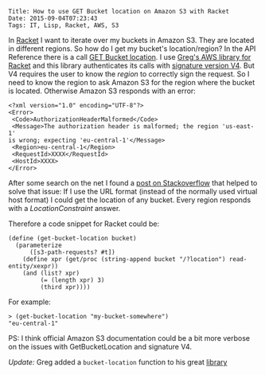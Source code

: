 	Title: How to use GET Bucket location on Amazon S3 with Racket
	Date: 2015-09-04T07:23:43 
	Tags: IT, Lisp, Racket, AWS, S3

In [Racket](http://www.racket-lang.org) I want to iterate over my
buckets in Amazon S3. They are located in different regions. So how do
I get my bucket's location/region? In the API Reference there is a
call
[GET Bucket location](http://docs.aws.amazon.com/AmazonS3/latest/API/RESTBucketGETlocation.html). I
use
[Greg's AWS library for Racket](https://github.com/greghendershott/aws)
and this library authenticates its calls with
[signature version V4](http://docs.aws.amazon.com/AmazonS3/latest/API/sigv4-auth-using-authorization-header.html). But
V4 requires the user to know the *region* to correctly sign the
request. So I need to know the region to ask Amazon S3 for the region
where the bucket is located. Otherwise Amazon S3 responds with an
error:

```
<?xml version="1.0" encoding="UTF-8"?>
<Error>
 <Code>AuthorizationHeaderMalformed</Code>
 <Message>The authorization header is malformed; the region 'us-east-1'
is wrong; expecting 'eu-central-1'</Message>
 <Region>eu-central-1</Region>
 <RequestId>XXXX</RequestId>
 <HostId>XXXX>
</Error>
```

After some search on the net I found a
[post on Stackoverflow](http://stackoverflow.com/questions/27091816/retrieve-buckets-objects-without-knowing-buckets-region-with-aws-s3-rest-api)
that helped to solve that issue: If I use the URL format (instead of
the normally used virtual host format) I could get the location of
any bucket. Every region responds with a *LocationConstraint* answer.

Therefore a code snippet for Racket could be:

```
(define (get-bucket-location bucket)
  (parameterize
      ([s3-path-requests? #t])
    (define xpr (get/proc (string-append bucket "/?location") read-entity/xexpr))
    (and (list? xpr)
         (= (length xpr) 3)
         (third xpr))))
```

For example:

```
> (get-bucket-location "my-bucket-somewhere")
"eu-central-1"
```

PS: I think official Amazon S3 documentation could be a bit more verbose on
the issues with GetBucketLocation and signature V4.

*Update:* Greg added a `bucket-location` function to his great [library](http://docs.racket-lang.org/aws/S3__Storage_.html#%28def._%28%28lib._aws%2Fs3..rkt%29._bucket-location%29%29)
